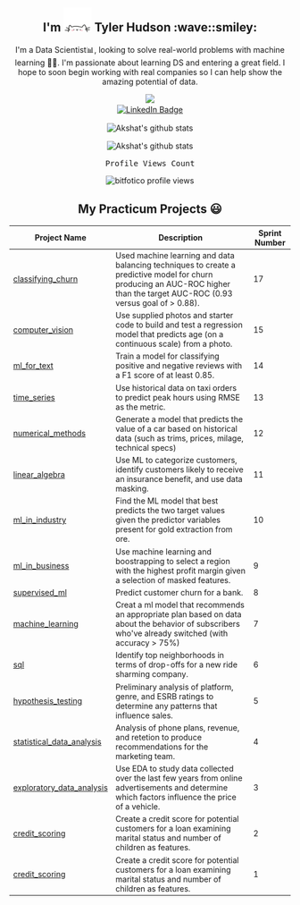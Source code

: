 <div id="header" align="center">
  
  <h2 align="center">
    I'm 
    <img alt="popup_cat" src="https://github.com/bitfotico/bitfotico/blob/main/giphy.webp" width="50">
    Tyler Hudson :wave::smiley:
  </h2>

I'm a Data Scientist📊, looking to solve real-world problems with machine learning 🤖🧠. I'm passionate about learning DS and entering a great field. I hope to soon begin working with real companies so I can help show the amazing potential of data.
  
  <img src="https://media.giphy.com/media/M9gbBd9nbDrOTu1Mqx/giphy.gif" width="100"/>
  
  <div id="badges">
  <a href="https://www.linkedin.com/in/tyler-j-hudson/">
    <img src="https://img.shields.io/badge/LinkedIn-blue?style=for-the-badge&logo=linkedin&logoColor=white" alt="LinkedIn Badge"/>
  </a>
</div>

<p align="center">
  <img align="center" alt="Akshat's github stats" src="https://github-readme-stats.anuraghazra1.vercel.app/api?username=bitfotico&show_icons=true&include_all_commits=true&bg_color=30,434343,000000&title_color=fe428e&text_color=f1f1eb"  />
</p>
  
<p align="center">
  <img align="center" alt="Akshat's github stats" src="https://github-readme-stats.anuraghazra1.vercel.app/api/top-langs/?username=bitfotico&layout=compact&langs_count=10&hide=html,css&bg_color=30,000000,434343&title_color=fe428e&text_color=f1f1eb" />
</p>

<p align="center"> 
  <samp>
    Profile Views Count
  </samp>
</p>

<p align="center"> 
  <img src="https://profile-counter.glitch.me/bitfotico/count.svg" alt="bitfotico profile views" /> 
</p>

<h2 align="center">
  My Practicum Projects 😃
</h2>
  
| Project Name  | Description   | Sprint Number  |
| ------------- | ------------- | ------------- | 
| [classifying_churn](https://github.com/renee127/classifying_churn)  | Used machine learning and data balancing techniques to create a predictive model for churn producing an AUC-ROC higher than the target AUC-ROC (0.93 versus goal of > 0.88). | 17 |
| [computer_vision](https://github.com/renee127/data_science_bootcamp/tree/main/computer_vision) | Use supplied photos and starter code to build and test a regression model that predicts age (on a continuous scale) from a photo. | 15 |
| [ml_for_text](https://github.com/renee127/data_science_bootcamp/tree/main/ml_for_text) | Train a model for classifying positive and negative reviews with a F1 score of at least 0.85. | 14 |
| [time_series](https://github.com/renee127/data_science_bootcamp/tree/main/time_series)  | Use historical data on taxi orders to predict peak hours using RMSE as the metric. | 13 |
| [numerical_methods](https://github.com/renee127/data_science_bootcamp/tree/main/numeric_methods)   | Generate a model that predicts the value of a car based on historical data (such as trims, prices, milage, technical specs) | 12 |
| [linear_algebra](https://github.com/renee127/data_science_bootcamp/tree/main/linear_algebra) | Use ML to categorize customers, identify customers likely to receive an insurance benefit, and use data masking. | 11 |
| [ml_in_industry](https://github.com/renee127/data_science_bootcamp/tree/main/ml_in_industry) |  Find the ML model that best predicts the two target values given the predictor variables present for gold extraction from ore. | 10 |
| [ml_in_business](https://github.com/renee127/data_science_bootcamp/blob/main/ml_in_business/ml_in_business.ipynb)  | Use machine learning and boostrapping to select a region with the highest profit margin given a selection of masked features. | 9 |
| [supervised_ml](https://github.com/renee127/data_science_bootcamp/tree/main/supervised_learning) | Predict customer churn for a bank. | 8 |
| [machine_learning](https://github.com/renee127/data_science_bootcamp/tree/main/intro_to_ml)  | Creat a ml model that recommends an appropriate plan based on data about the behavior of subscribers who've already switched (with accuracy > 75%)  | 7 |
| [sql](https://github.com/renee127/data_science_bootcamp/tree/main/sql) | Identify top neighborhoods in terms of drop-offs for a new ride sharming company. | 6 |
| [hypothesis_testing](https://github.com/renee127/data_science_bootcamp/tree/main/hypothesis_testing) | Preliminary analysis of platform, genre, and ESRB ratings to determine any patterns that influence sales. | 5 |
| [statistical_data_analysis](https://github.com/renee127/data_science_bootcamp/tree/main/statistical_data_analysis) | Analysis of phone plans, revenue, and retetion to produce recommendations for the marketing team. | 4 |
| [exploratory_data_analysis](https://github.com/renee127/data_science_bootcamp/tree/main/exploratory_data_analysis)  | Use EDA to study data collected over the last few years from online advertisements and determine which factors influence the price of a vehicle.  | 3 |
| [credit_scoring](https://github.com/renee127/data_science_bootcamp/tree/main/credit_scoring) | Create a credit score for potential customers for a loan examining marital status and number of children as features. | 2 |
| [credit_scoring](https://github.com/renee127/data_science_bootcamp/tree/main/credit_scoring) | Create a credit score for potential customers for a loan examining marital status and number of children as features. | 1  |
